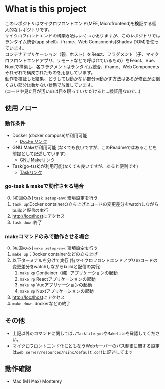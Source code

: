 # What is this project

このレポジトリはマイクロフロントエンド(MFE, Microfrontend)を検証する個人的なレポジトリです。  
マイクロフロントエンドの構築方法はいくつかありますが、このレポジトリではランタイム統合(app shell)、iframe、Web Components(Shadow DOM)を使っています。  
コンテナアプリケーション（親、ホスト）をReact、フラグメント（子、マイクロフロントエンドアプリ、リモートなどで呼ばれているもの）をReact、Vue、Nuxtで構築し、各フラグメントはランタイム統合、iframe、Web Componentsそれぞれで構成されたものを用意しています。  
動作を検証した結果、どうしても動かない部分or動かす方法はあるが修正が面倒くさい部分は動かない状態で放置しています。  
(コードや見た目が汚いのは目を瞑っていただけると...検証用なので...)

## 使用フロー

### 動作条件

- Docker (docker compose)が利用可能
  - [Dockerリンク](https://www.docker.com/)
- GNU Makeが利用可能 (なくても良いですが、このReadmeではあることを前提として記述しています)
  - [GNU Makeリンク](https://www.gnu.org/software/make/)
- Task(go-task)が利用可能(なくても良いですが、あると便利です)
  - [Taskリンク](https://taskfile.dev/)

### go-task & makeで動作させる場合

0. [初回のみ] `task setup-env`: 環境設定を行う
1. `task up`:Docker containerの立ち上げとコードの変更差分をwatchしながらbuildと配信の実行
2. <http://localhost>にアクセス
3. `task down`:終了

### makeコマンドのみで動作させる場合

0. [初回のみ] `make setup-env`: 環境設定を行う
1. `make up`：Docker containerなどの立ち上げ
2. 以下ターミナルを分けて実行 (各マイクロフロントエンドアプリのコードの変更差分をwatchしながらbuildと配信の実行)
   1. `make cp` Contiainer（親）アプリケーションの起動
   2. `make rp` Reactアプリケーションの起動
   3. `make vp` Vueアプリケーションの起動
   4. `make np` Nuxtアプリケーションの起動
3. <http://localhost>にアクセス
4. `make down`: dockerなどの終了

## その他

- 上記以外のコマンドに関しては`./Taskfile.yml`や`Makefile`を確認してください。
- マイクロフロントエンド化にともなうWebサーバーのパス制御に関する設定は`web_server/resources/nginx/default.conf`に記述してます

## 動作確認

- Mac (M1 Max) Monterey

